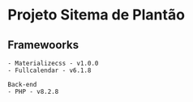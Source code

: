 # Projeto Sitema de Plantão

## Framewoorks
    - Materializecss - v1.0.0
    - Fullcalendar - v6.1.8

    Back-end
    - PHP - v8.2.8
